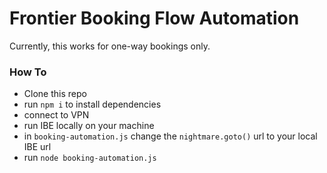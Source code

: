 # Frontier Booking Flow Automation

Currently, this works for one-way bookings only. 

### How To

- Clone this repo
- run `npm i` to install dependencies
- connect to VPN
- run IBE locally on your machine
- in `booking-automation.js` change the `nightmare.goto()` url to your local IBE url
- run `node booking-automation.js`

